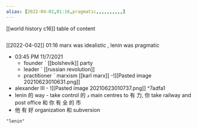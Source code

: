 ```yaml
---
alias: [2022-04-02,01:16,pragmatic,,,,,,,,,,]
---
```

[[world history c16]]
table of content
```toc
```

[[2022-04-02]] 01:16
	marx was idealistic , lenin was pragmatic

- 03:45 PM 11/7/2021
	- founder ˋ [[bolshevik]] party
	- leader ˋ [[russian revolution]]
	- practitioner ˋ marxism [[karl marx]]
-![[Pasted image 20210623010631.png]]
- alexander III - ![[Pasted image 20210623010737.png]] ^7adfa1
- lenin 的 way - take control 的 د main centres to 有 力, 你 take railway and post office 和 你 有 全 的 市
- 他 有 好 organization 和 subversion
```query
"lenin"
```